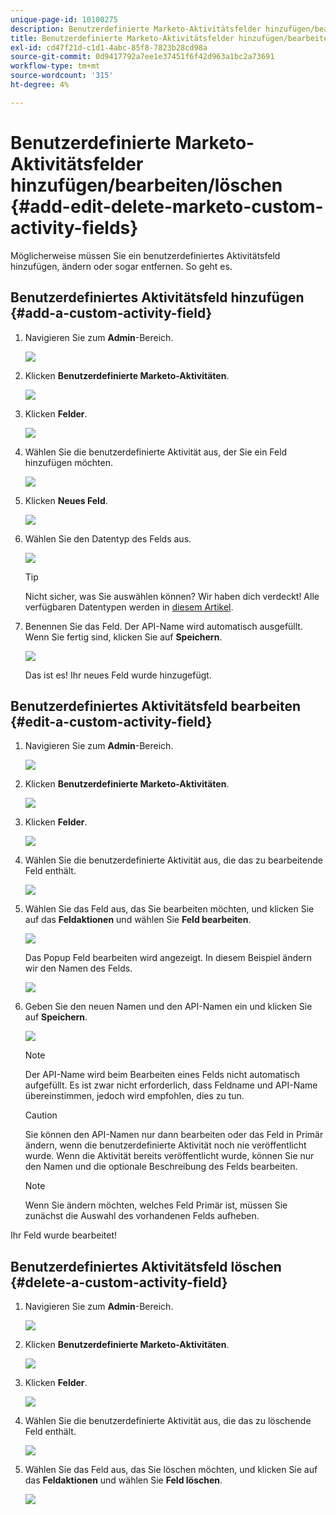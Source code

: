 ```yaml
---
unique-page-id: 10100275
description: Benutzerdefinierte Marketo-Aktivitätsfelder hinzufügen/bearbeiten/löschen - Marketo-Dokumente - Produktdokumentation
title: Benutzerdefinierte Marketo-Aktivitätsfelder hinzufügen/bearbeiten/löschen
exl-id: cd47f21d-c1d1-4abc-85f8-7823b28cd98a
source-git-commit: 0d9417792a7ee1e37451f6f42d963a1bc2a73691
workflow-type: tm+mt
source-wordcount: '315'
ht-degree: 4%

---
```


# Benutzerdefinierte Marketo-Aktivitätsfelder hinzufügen/bearbeiten/löschen {#add-edit-delete-marketo-custom-activity-fields}

Möglicherweise müssen Sie ein benutzerdefiniertes Aktivitätsfeld hinzufügen, ändern oder sogar entfernen. So geht es.

## Benutzerdefiniertes Aktivitätsfeld hinzufügen {#add-a-custom-activity-field}

1. Navigieren Sie zum **Admin**-Bereich.

   ![](assets/add-edit-delete-marketo-custom-activity-fields-1.png)

1. Klicken **Benutzerdefinierte Marketo-Aktivitäten**.

   ![](assets/add-edit-delete-marketo-custom-activity-fields-2.png)

1. Klicken **Felder**.

   ![](assets/add-edit-delete-marketo-custom-activity-fields-3.png)

1. Wählen Sie die benutzerdefinierte Aktivität aus, der Sie ein Feld hinzufügen möchten.

   ![](assets/add-edit-delete-marketo-custom-activity-fields-4.png)

1. Klicken **Neues Feld**.

   ![](assets/add-edit-delete-marketo-custom-activity-fields-5.png)

1. Wählen Sie den Datentyp des Felds aus.

   ![](assets/add-edit-delete-marketo-custom-activity-fields-6.png)

   >[!TIP]
   >
   >Nicht sicher, was Sie auswählen können? Wir haben dich verdeckt! Alle verfügbaren Datentypen werden in [diesem Artikel](/help/marketo/product-docs/administration/field-management/custom-field-type-glossary.md).

1. Benennen Sie das Feld. Der API-Name wird automatisch ausgefüllt. Wenn Sie fertig sind, klicken Sie auf **Speichern**.

   ![](assets/add-edit-delete-marketo-custom-activity-fields-7.png)

   Das ist es! Ihr neues Feld wurde hinzugefügt.

## Benutzerdefiniertes Aktivitätsfeld bearbeiten {#edit-a-custom-activity-field}

1. Navigieren Sie zum **Admin**-Bereich.

   ![](assets/add-edit-delete-marketo-custom-activity-fields-8.png)

1. Klicken **Benutzerdefinierte Marketo-Aktivitäten**.

   ![](assets/add-edit-delete-marketo-custom-activity-fields-9.png)

1. Klicken **Felder**.

   ![](assets/add-edit-delete-marketo-custom-activity-fields-10.png)

1. Wählen Sie die benutzerdefinierte Aktivität aus, die das zu bearbeitende Feld enthält.

   ![](assets/add-edit-delete-marketo-custom-activity-fields-11.png)

1. Wählen Sie das Feld aus, das Sie bearbeiten möchten, und klicken Sie auf das **Feldaktionen** und wählen Sie **Feld bearbeiten**.

   ![](assets/add-edit-delete-marketo-custom-activity-fields-12.png)

   Das Popup Feld bearbeiten wird angezeigt. In diesem Beispiel ändern wir den Namen des Felds.

   ![](assets/add-edit-delete-marketo-custom-activity-fields-13.png)

1. Geben Sie den neuen Namen und den API-Namen ein und klicken Sie auf **Speichern**.

   ![](assets/add-edit-delete-marketo-custom-activity-fields-14.png)

   >[!NOTE]
   >
   >Der API-Name wird beim Bearbeiten eines Felds nicht automatisch aufgefüllt. Es ist zwar nicht erforderlich, dass Feldname und API-Name übereinstimmen, jedoch wird empfohlen, dies zu tun.

   >[!CAUTION]
   >
   >Sie können den API-Namen nur dann bearbeiten oder das Feld in Primär ändern, wenn die benutzerdefinierte Aktivität noch nie veröffentlicht wurde. Wenn die Aktivität bereits veröffentlicht wurde, können Sie nur den Namen und die optionale Beschreibung des Felds bearbeiten.

   >[!NOTE]
   >
   >Wenn Sie ändern möchten, welches Feld Primär ist, müssen Sie zunächst die Auswahl des vorhandenen Felds aufheben.

Ihr Feld wurde bearbeitet!

## Benutzerdefiniertes Aktivitätsfeld löschen {#delete-a-custom-activity-field}

1. Navigieren Sie zum **Admin**-Bereich.

   ![](assets/add-edit-delete-marketo-custom-activity-fields-15.png)

1. Klicken **Benutzerdefinierte Marketo-Aktivitäten**.

   ![](assets/add-edit-delete-marketo-custom-activity-fields-16.png)

1. Klicken **Felder**.

   ![](assets/add-edit-delete-marketo-custom-activity-fields-17.png)

1. Wählen Sie die benutzerdefinierte Aktivität aus, die das zu löschende Feld enthält.

   ![](assets/add-edit-delete-marketo-custom-activity-fields-18.png)

1. Wählen Sie das Feld aus, das Sie löschen möchten, und klicken Sie auf das **Feldaktionen** und wählen Sie **Feld löschen**.

   ![](assets/add-edit-delete-marketo-custom-activity-fields-19.png)
